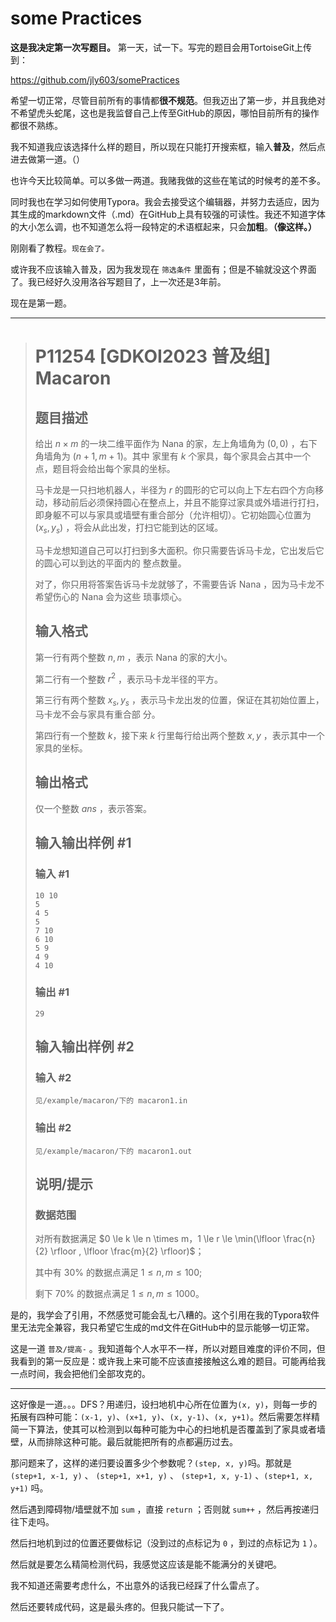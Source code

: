 # some Practices

**这是我决定第一次写题目。** 第一天，试一下。写完的题目会用TortoiseGit上传到：

https://github.com/jly603/somePractices

希望一切正常，尽管目前所有的事情都**很不规范**。但我迈出了第一步，并且我绝对不希望虎头蛇尾，这也是我监督自己上传至GitHub的原因，哪怕目前所有的操作都很不熟练。

我不知道我应该选择什么样的题目，所以现在只能打开搜索框，输入**普及**，然后点进去做第一道。（）

也许今天比较简单。可以多做一两道。我赌我做的这些在笔试的时候考的差不多。

同时我也在学习如何使用Typora。我会去接受这个编辑器，并努力去适应，因为其生成的markdown文件（.md）在GitHub上具有较强的可读性。我还不知道字体的大小怎么调，也不知道怎么将一段特定的术语框起来，只会**加粗**。**（像这样。）**

刚刚看了教程。`现在会了。`

或许我不应该输入普及，因为我发现在 `筛选条件` 里面有；但是不输就没这个界面了。我已经好久没用洛谷写题目了，上一次还是3年前。



现在是第一题。

<hr>

> # P11254 [GDKOI2023 普及组] Macaron
>
> ## 题目描述
>
> 给出 $n\times m$ 的一块二维平面作为 Nana 的家，左上角墙角为 $(0, 0)$ ，右下角墙角为 $(n + 1, m + 1)$。其中
> 家里有 $k$ 个家具，每个家具会占其中一个点，题目将会给出每个家具的坐标。
>
> 马卡龙是一只扫地机器人，半径为 $r$ 的圆形的它可以向上下左右四个方向移动，移动前后必须保持圆心在整点上，并且不能穿过家具或外墙进行打扫，即身躯不可以与家具或墙壁有重合部分（允许相切）。它初始圆心位置为 $(x_s, y_s)$ ，将会从此出发，打扫它能到达的区域。
>
> 马卡龙想知道自己可以打扫到多大面积。你只需要告诉马卡龙，它出发后它的圆心可以到达的平面内的
> 整点数量。
>
> 对了，你只用将答案告诉马卡龙就够了，不需要告诉 Nana ，因为马卡龙不希望伤心的 Nana 会为这些
> 琐事烦心。
>
> ## 输入格式
>
> 第一行有两个整数 $n, m$ ，表示 Nana 的家的大小。
>
> 第二行有一个整数 $r^2$ ，表示马卡龙半径的平方。
>
> 第三行有两个整数 $x_s, y_s$ ，表示马卡龙出发的位置，保证在其初始位置上，马卡龙不会与家具有重合部
> 分。
>
> 第四行有一个整数 $k$，接下来 $k$ 行里每行给出两个整数 $x, y$ ，表示其中一个家具的坐标。
>
> ## 输出格式
>
> 仅一个整数 $ans$ ，表示答案。
>
> ## 输入输出样例 #1
>
> ### 输入 #1
>
> ```
> 10 10
> 5
> 4 5
> 5
> 7 10
> 6 10
> 5 9
> 4 9
> 4 10
> ```
>
> ### 输出 #1
>
> ```
> 29
> ```
>
> ## 输入输出样例 #2
>
> ### 输入 #2
>
> ```
> 见/example/macaron/下的 macaron1.in
> ```
>
> ### 输出 #2
>
> ```
> 见/example/macaron/下的 macaron1.out
> ```
>
> ## 说明/提示
>
> ### 数据范围
>
> 对所有数据满足 $0 \le k \le n \times  m，1 \le r \le \min(\lfloor \frac{n}{2} \rfloor , \lfloor \frac{m}{2} \rfloor)$；
>
> 其中有 $30\%$ 的数据点满足 $1 \le n, m \le 100$;
>
> 剩下 $70\%$ 的数据点满足 $1 \le n, m \le 1000$。

是的，我学会了引用，不然感觉可能会乱七八糟的。这个引用在我的Typora软件里无法完全兼容，我只希望它生成的md文件在GitHub中的显示能够一切正常。

这是一道 `普及/提高-` 。我知道每个人水平不一样，所以对题目难度的评价不同，但我看到的第一反应是：或许我上来可能不应该直接接触这么难的题目。可能再给我一点时间，我会把他们全部攻克的。

<hr>


这好像是一道。。。DFS？用递归，设扫地机中心所在位置为`(x, y)`，则每一步的拓展有四种可能：`(x-1, y)`、`(x+1, y)`、`(x, y-1)`、`(x, y+1)`。然后需要怎样精简一下算法，使其可以检测到以每种可能为中心的扫地机是否覆盖到了家具或者墙壁，从而排除这种可能。最后就能把所有的点都遍历过去。

那问题来了，这样的递归要设置多少个参数呢？`(step, x, y)`吗。那就是 `(step+1, x-1, y)` 、 `(step+1, x+1, y)` 、 `(step+1, x, y-1)` 、`(step+1, x, y+1)` 吗。

然后遇到障碍物/墙壁就不加 `sum` ，直接 `return` ；否则就 `sum++` ，然后再按递归往下走吗。

然后扫地机到过的位置还要做标记（没到过的点标记为 `0` ，到过的点标记为 `1` ）。

然后就是要怎么精简检测代码，我感觉这应该是能不能满分的关键吧。

我不知道还需要考虑什么，不出意外的话我已经踩了什么雷点了。

然后还要转成代码，这是最头疼的。但我只能试一下了。





